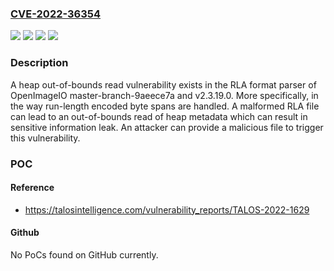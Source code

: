 ### [CVE-2022-36354](https://cve.mitre.org/cgi-bin/cvename.cgi?name=CVE-2022-36354)
![](https://img.shields.io/static/v1?label=Product&message=OpenImageIO&color=blue)
![](https://img.shields.io/static/v1?label=Version&message=master-branch-9aeece7a%20&color=brightgreen)
![](https://img.shields.io/static/v1?label=Version&message=v2.3.19.0%20&color=brightgreen)
![](https://img.shields.io/static/v1?label=Vulnerability&message=CWE-193%3A%20Off-by-one%20Error&color=brightgreen)

### Description

A heap out-of-bounds read vulnerability exists in the RLA format parser of OpenImageIO master-branch-9aeece7a and v2.3.19.0. More specifically, in the way run-length encoded byte spans are handled. A malformed RLA file can lead to an out-of-bounds read of heap metadata which can result in sensitive information leak. An attacker can provide a malicious file to trigger this vulnerability.

### POC

#### Reference
- https://talosintelligence.com/vulnerability_reports/TALOS-2022-1629

#### Github
No PoCs found on GitHub currently.

